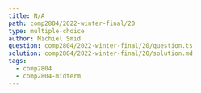 ```yaml
---
title: N/A
path: comp2804/2022-winter-final/20
type: multiple-choice
author: Michiel Smid
question: comp2804/2022-winter-final/20/question.ts
solution: comp2804/2022-winter-final/20/solution.md
tags:
  - comp2804
  - comp2804-midterm
---
```

